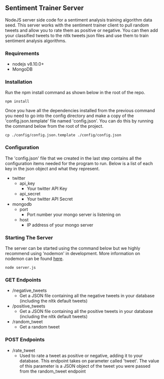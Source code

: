 ## Sentiment Trainer Server
NodeJS server side code for a sentiment analysis training algorithm data seed.  This server works with the sentiment trainer client to pull random tweets and allow you to rate them as positive or negative. You can then add your classified tweets to the nltk tweets json files and use them to train sentiment analysis algorithms.

### Requirements
* nodejs v8.10.0+
* MongoDB

### Installation
Run the npm install command as shown below in the root of the repo.

```
npm install
```
Once you have all the dependencies installed from the previous command you need to go into the config directory and make a copy of the 'config.json.template' file named 'config.json'. You can do this by running the command below from the root of the project.
```
cp ./config/config.json.template ./config/config.json
```

### Configuration
The 'config.json' file that we created in the last step contains all the configuration items needed for the program to run.  Below is a list of each key in the json object and what they represent.

- twitter
  - api_key
    - Your twitter API Key
  - api_secret
    - Your twitter API Secret
- mongodb
  - port
    - Port number your mongo server is listening on
  - host
    - IP address of your mongo server

### Starting The Server
The server can be started using the command below but we highly recommend using 'nodemon' in development. More information on nodemon can be found [here](https://nodemon.io/).
```
node server.js
```

### GET Endpoints
- /negative_tweets
  - Get a JSON file containing all the negative tweets in your database (including the nltk default tweets)
- /positive_tweets
  - Get a JSON file containing all the positive tweets in your database (including the nltk default tweets)
- /random_tweet
  - Get a random tweet

### POST Endpoints
- /rate_tweet
  - Used to rate a tweet as positive or negative, adding it to your database. This endpoint takes on parameter called 'tweet'. The value of this parameter is a JSON object of the tweet you were passed from the random_tweet endpoint